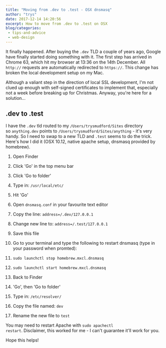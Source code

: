 ```yaml
---
title: "Moving from .dev to .test - OSX dnsmasq"
author: "trys"
date: 2017-12-14 14:20:56
excerpt: How to move from .dev to .test on OSX
blog/categories: 
 - tips-and-advice
 - web-design
---
```


It finally happened. After buying the <code>.dev</code> TLD a couple of years ago, Google have finally started doing something with it. The first step has arrived in Chrome 63, which hit my browser at 13:36 on the 14th December. All <code>http://</code> requests are automatically redirected to <code>https://</code>. This change has broken the local development setup on my Mac.

Although a valiant step in the direction of local SSL development, I'm not clued up enough with self-signed certificates to implement that, especially not a week before breaking up for Christmas. Anyway, you're here for a solution...

## .dev to .test

I have the <code>.dev</code> tld routed to my <code>/Users/trysmudford/Sites</code> directory so <code>anything.dev</code> points to <code>/Users/trysmudford/Sites/anything</code> - it's very handy. So I need to swap to a new TLD and <code>.test</code> seems to do the trick. Here's how I did it (OSX 10.12, native apache setup, dnsmasq provided by homebrew).

1. Open Finder
1. Click 'Go' in the top menu bar
1. Click 'Go to folder'
1. Type in: <code>/usr/local/etc/</code>
1. Hit 'Go'
1. Open <code>dnsmasq.conf</code> in your favourite text editor
1. Copy the line: <code>address=/.dev/127.0.0.1</code>
1. Change new line to: <code>address=/.test/127.0.0.1</code>
1. Save this file
1. Go to your terminal and type the following to restart dnsmasq (type in your password when promted):

1. <code>sudo launchctl stop homebrew.mxcl.dnsmasq</code>
1. <code>sudo launchctl start homebrew.mxcl.dnsmasq</code>



1. Back to Finder
1. 'Go', then 'Go to folder'
1. Type in: <code>/etc/resolver/</code>
1. Copy the file named: <code>dev</code>
1. Rename the new file to <code>test</code>


You may need to restart Apache with <code>sudo apachectl restart</code>. Disclaimer, this worked for me - I can't guarantee it'll work for you.

Hope this helps!


